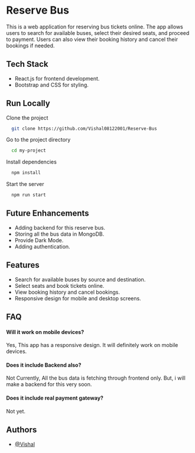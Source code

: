
# Reserve Bus

This is a web application for reserving bus tickets online. The app allows users to search for available buses, select their desired seats, and proceed to payment. Users can also view their booking history and cancel their bookings if needed.



## Tech Stack

- React.js for frontend development.
- Bootstrap and CSS for styling.





## Run Locally

Clone the project

```bash
  git clone https://github.com/Vishal08122001/Reserve-Bus
```

Go to the project directory

```bash
  cd my-project
```

Install dependencies

```bash
  npm install
```

Start the server

```bash
  npm run start
```


## Future Enhancements


- Adding backend for this reserve bus.
- Storing all the bus data in MongoDB.
- Provide Dark Mode.
- Adding authentication.
## Features

- Search for available buses by source and destination.
- Select seats and book tickets online.
- View booking history and cancel bookings.
- Responsive design for mobile and desktop screens.


## FAQ

#### Will it work on mobile devices?

Yes, This app has a responsive design. It will definitely work on mobile devices.

#### Does it include Backend also?

Not Currently, All the bus data is fetching through frontend only. But, i will make a backend for this very soon.

#### Does it include real payment gateway?

Not yet.
## Authors

- [@Vishal](https://github.com/Vishal08122001)

